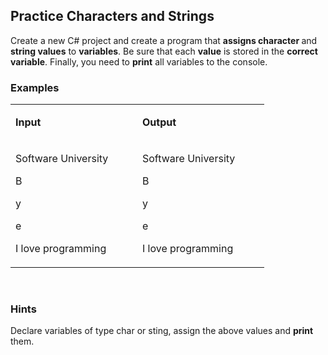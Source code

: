 <h2>Practice Characters and Strings</h2>
<p>Create a new C# project and create a program that <strong>assigns character </strong>and<strong> string values</strong> to <strong>variables</strong>. Be sure that each <strong>value</strong> is stored in the <strong>correct variable</strong>. Finally, you need to <strong>print</strong> all variables to the console.</p>
<h3>Examples</h3>
<table>
<tbody>
<tr>
<td width="187">
<p><strong>Input</strong></p>
</td>
<td width="187">
<p><strong>Output</strong></p>
</td>
</tr>
<tr>
<td width="187">
<p>Software University</p>
<p>B</p>
<p>y</p>
<p>e</p>
<p>I love programming</p>
</td>
<td width="187">
<p>Software University</p>
<p>B</p>
<p>y</p>
<p>e</p>
<p>I love programming</p>
</td>
</tr>
</tbody>
</table>
<p>&nbsp;</p>
<h3>Hints</h3>
<p>Declare variables of type char or sting, assign the above values and <strong>print</strong> them.</p>